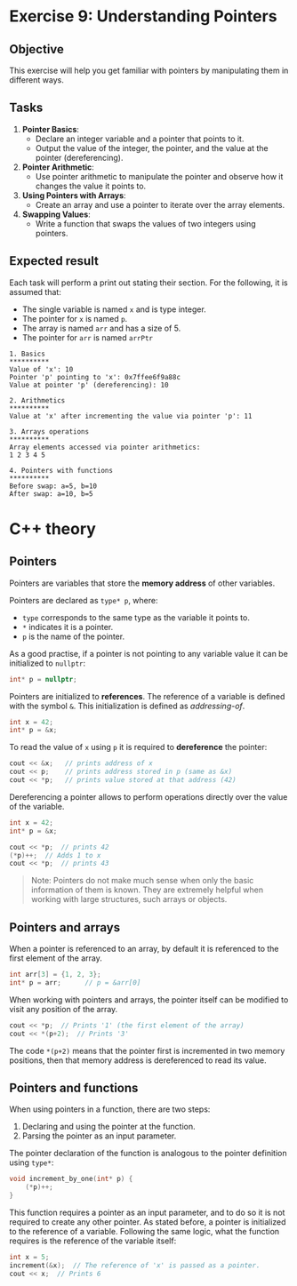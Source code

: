 # Exercise 9: Understanding Pointers
## Objective
This exercise will help you get familiar with pointers by manipulating them in different ways.

## Tasks

1. **Pointer Basics**:
    - Declare an integer variable and a pointer that points to it. 
    - Output the value of the integer, the pointer, and the value at the pointer (dereferencing).
2. **Pointer Arithmetic**:
    - Use pointer arithmetic to manipulate the pointer and observe how it changes the value it points to.
3. **Using Pointers with Arrays**:
    - Create an array and use a pointer to iterate over the array elements.
4. **Swapping Values**:
    - Write a function that swaps the values of two integers using pointers.

## Expected result

Each task will perform a print out stating their section.
For the following, it is assumed that:

- The single variable is named `x` and is type integer.
- The pointer for `x` is named `p`.
- The array is named `arr` and has a size of 5.
- The pointer for `arr` is named `arrPtr`

```
1. Basics
**********
Value of 'x': 10
Pointer 'p' pointing to 'x': 0x7ffee6f9a88c
Value at pointer 'p' (dereferencing): 10

2. Arithmetics
**********
Value at 'x' after incrementing the value via pointer 'p': 11

3. Arrays operations
**********
Array elements accessed via pointer arithmetics:
1 2 3 4 5

4. Pointers with functions
**********
Before swap: a=5, b=10
After swap: a=10, b=5
```

# C++ theory

## Pointers

Pointers are variables that store the **memory address** of other variables.

Pointers are declared as `type* p`, where:
- `type` corresponds to the same type as the variable it points to.
- `*` indicates it is a pointer.
- `p` is the name of the pointer.

As a good practise, if a pointer is not pointing to any variable value it can be initialized to `nullptr`:

```cpp
int* p = nullptr;  
```

Pointers are initialized to **references**. The reference of a variable is defined with the symbol `&`.
This initialization is defined as _addressing-of_.

```cpp
int x = 42;
int* p = &x;
```

To read the value of `x` using `p` it is required to **dereference** the pointer:

```cpp
cout << &x;   // prints address of x
cout << p;    // prints address stored in p (same as &x)
cout << *p;   // prints value stored at that address (42)
```

Dereferencing a pointer allows to perform operations directly over the value of the variable.

```cpp
int x = 42;
int* p = &x;

cout << *p;  // prints 42
(*p)++;  // Adds 1 to x
cout << *p;  // prints 43
```

> Note: Pointers do not make much sense when only the basic information of them is known.
> They are extremely helpful when working with large structures, such arrays or objects.

## Pointers and arrays

When a pointer is referenced to an array, by default it is referenced to the first element of the array.

```cpp
int arr[3] = {1, 2, 3};
int* p = arr;      // p = &arr[0]
```

When working with pointers and arrays, the pointer itself can be modified to visit any position of the array.

```cpp
cout << *p;  // Prints '1' (the first element of the array)
cout << *(p+2);  // Prints '3'
```

The code `*(p+2)` means that the pointer first is incremented in two memory positions, then that memory address is dereferenced to read its value.

## Pointers and functions

When using pointers in a function, there are two steps:
1. Declaring and using the pointer at the function.
2. Parsing the pointer as an input parameter.

The pointer declaration of the function is analogous to the pointer definition using `type*`:

```cpp
void increment_by_one(int* p) {
    (*p)++;
}
```

This function requires a pointer as an input parameter, and to do so it is not required to create any other pointer.
As stated before, a pointer is initialized to the reference of a variable.
Following the same logic, what the function requires is the reference of the variable itself:

```cpp
int x = 5;
increment(&x);  // The reference of 'x' is passed as a pointer.
cout << x;  // Prints 6
```
